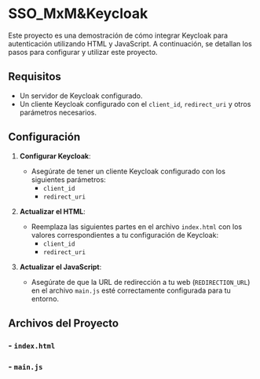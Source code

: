 # SSO_MxM&Keycloak

Este proyecto es una demostración de cómo integrar Keycloak para autenticación utilizando HTML y JavaScript. A continuación, se detallan los pasos para configurar y utilizar este proyecto.

## Requisitos

- Un servidor de Keycloak configurado.
- Un cliente Keycloak configurado con el `client_id`, `redirect_uri` y otros parámetros necesarios.

## Configuración

1. **Configurar Keycloak**:
   - Asegúrate de tener un cliente Keycloak configurado con los siguientes parámetros:
     - `client_id`
     - `redirect_uri`

2. **Actualizar el HTML**:
   - Reemplaza las siguientes partes en el archivo `index.html` con los valores correspondientes a tu configuración de Keycloak:
     - `client_id`
     - `redirect_uri`

3. **Actualizar el JavaScript**:
   - Asegúrate de que la URL de redirección a tu web (`REDIRECTION_URL`) en el archivo `main.js` esté correctamente configurada para tu entorno.

## Archivos del Proyecto

### - `index.html`
### - `main.js`

